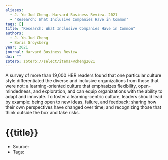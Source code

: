 ```yaml
---
aliases:
  - J. Yo-Jud Cheng. Harvard Business Review. 2021
  - "Research: What Inclusive Companies Have in Common"
tags: []
title: "Research: What Inclusive Companies Have in Common"
authors:
  - J. Yo-Jud Cheng
  - Boris Groysberg
year: 2021
journal: Harvard Business Review
doi: ""
zotero: zotero://select/items/@cheng2021
---
```

<!-- START_ABSTRACT -->
A survey of more than 19,000 HBR readers found that one particular culture style differentiated the diverse and inclusive organizations from those that were not: a learning-oriented culture that emphasizes flexibility, open-mindedness, and exploration, and can equip organizations with the ability to adapt and innovate. To foster a learning-centric culture, leaders should lead by example: being open to new ideas, failure, and feedback; sharing how their own perspectives have changed over time; and recognizing those that think outside the box and take risks.
<!-- END_ABSTRACT -->

<!-- START_TEMPLATE -->
# {{title}}

- Source:
- Tags: 
<!-- END_TEMPLATE -->
